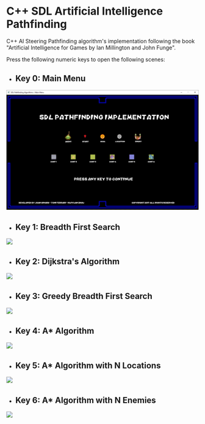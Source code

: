 # C++ SDL Artificial Intelligence Pathfinding

C++ AI Steering Pathfinding algorithm's implementation following the book "Artificial Intelligence for Games by Ian Millington and John Funge".

Press the following numeric keys to open the following scenes:

- ## Key 0: Main Menu
![](mainmenu.PNG)

- ## Key 1: Breadth First Search
![](https://github.com/JoanStinson/Pathfinding/blob/master/Pathfinding%20GIFs/bfs.gif)

- ## Key 2: Dijkstra's Algorithm
![](https://github.com/JoanStinson/Pathfinding/blob/master/Pathfinding%20GIFs/dijkstra.gif)

- ## Key 3: Greedy Breadth First Search
![](https://github.com/JoanStinson/Pathfinding/blob/master/Pathfinding%20GIFs/gbfs.gif)

- ## Key 4: A* Algorithm
![](https://github.com/JoanStinson/Pathfinding/blob/master/Pathfinding%20GIFs/astar.gif)

- ## Key 5: A* Algorithm with N Locations
![](https://github.com/JoanStinson/Pathfinding/blob/master/Pathfinding%20GIFs/astarNlocations.gif)

- ## Key 6: A* Algorithm with N Enemies
![](https://github.com/JoanStinson/Pathfinding/blob/master/Pathfinding%20GIFs/astarNenemies.gif)
